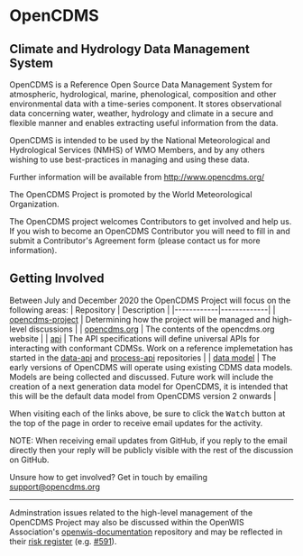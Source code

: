 # OpenCDMS
## Climate and Hydrology Data Management System

OpenCDMS is a Reference Open Source Data Management System for atmospheric,
hydrological, marine, phenological, composition and other environmental data 
with a time-series component. It stores observational data concerning water, 
weather, hydrology and climate in a secure and flexible manner and enables 
extracting useful information from the data. 

OpenCDMS is intended to be used by the National Meteorological and
Hydrological Services (NMHS) of WMO Members, and by any others wishing to
use best-practices in managing and using these data.

Further information will be available from http://www.opencdms.org/ 

The OpenCDMS Project is promoted by the World Meteorological Organization.

The OpenCDMS project welcomes Contributors to get involved and help us.
If you wish to become an OpenCDMS Contributor you will need to fill in and
submit a Contributor's Agreement form (please contact us for more
information).

## Getting Involved

Between July and December 2020 the OpenCDMS Project will focus on the following areas:
| Repository | Description |
|------------|-------------|
| [opencdms-project](https://github.com/opencdms/opencdms-project/issues) | Determining how the project will be managed and high-level discussions |
| [opencdms.org](https://github.com/opencdms/opencdms.org/issues) | The contents of the opencdms.org website |
| [api](https://github.com/opencdms/api) | The API specifications will define universal APIs for interacting with conformant CDMSs. Work on a reference implemetation has started in the [data-api](https://github.com/opencdms/data-api/) and [process-api](https://github.com/opencdms/process-api/) repositories |
| [data model](https://github.com/opencdms/datamodel) | The early versions of OpenCDMS will operate using existing CDMS data models. Models are being collected and discussed. Future work will include the creation of a next generation data model for OpenCDMS, it is intended that this will be the default data model from OpenCDMS version 2 onwards |

When visiting each of the links above, be sure to click the <kbd>Watch</kbd> button at the top of the page in order to receive email updates for the activity.

NOTE: When receiving email updates from GitHub, if you reply to the email directly then your reply will be publicly visible with the rest of the discussion on GitHub.

Unsure how to get involved? Get in touch by emailing support@opencdms.org

---
Adminstration issues related to the high-level management of the OpenCDMS Project may also be discussed within the OpenWIS Association's [openwis-documentation](https://github.com/OpenWIS/openwis-documentation/issues?q=OpenCDMS) repository and may be reflected in their [risk register](https://github.com/OpenWIS/openwis-documentation/projects/4) (e.g. [#591](https://github.com/OpenWIS/openwis-documentation/issues/591)).
